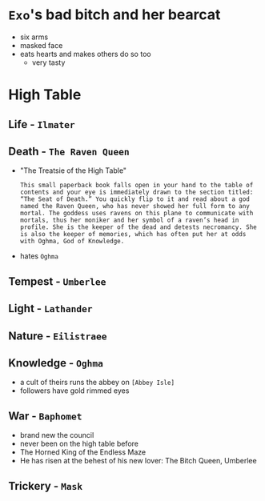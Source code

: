 # `Exo`'s bad bitch and her bearcat
- six arms
- masked face
- eats hearts and makes others do so too
    - very tasty

# High Table
## Life - `Ilmater`
## Death - `The Raven Queen`
- "The Treatsie of the High Table"
    ```
    This small paperback book falls open in your hand to the table of contents and your eye is immediately drawn to the section titled: “The Seat of Death.” You quickly flip to it and read about a god named the Raven Queen, who has never showed her full form to any mortal. The goddess uses ravens on this plane to communicate with mortals, thus her moniker and her symbol of a raven’s head in profile. She is the keeper of the dead and detests necromancy. She is also the keeper of memories, which has often put her at odds with Oghma, God of Knowledge. 
    ```
- hates `Oghma`
## Tempest - `Umberlee`
## Light - `Lathander`
## Nature - `Eilistraee`
## Knowledge - `Oghma`
- a cult of theirs runs the abbey on `[Abbey Isle]`
- followers have gold rimmed eyes
## War - `Baphomet`
- brand new the council
- never been on the high table before
- The Horned King of the Endless Maze
- He has risen at the behest of his new lover: The Bitch Queen, Umberlee
## Trickery - `Mask`